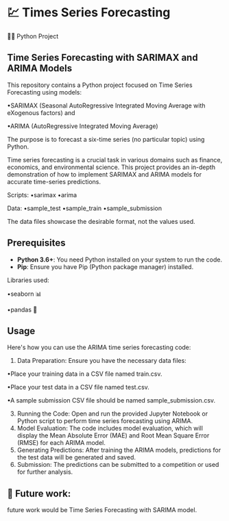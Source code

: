 # 💹 Times Series Forecasting

👨‍💻 Python Project

## Time Series Forecasting with SARIMAX and ARIMA Models

This repository contains a Python project focused on Time Series Forecasting using models:

•SARIMAX (Seasonal AutoRegressive Integrated Moving Average with eXogenous factors) and

•ARIMA (AutoRegressive Integrated Moving Average) 

The purpose is to forecast a six-time series (no particular topic) using Python.

Time series forecasting is a crucial task in various domains such as finance, economics, and environmental science. 
This project provides an in-depth demonstration of how to implement SARIMAX and ARIMA models for accurate time-series predictions.

Scripts:
•sarimax
•arima

Data:
•sample_test
•sample_train
•sample_submission

The data files showcase the desirable format, not the values used.

## Prerequisites
- **Python 3.6+**: You need Python installed on your system to run the code.
- **Pip**: Ensure you have Pip (Python package manager) installed.

Libraries used:

•seaborn 📊

•pandas 🐼

## Usage
Here's how you can use the ARIMA time series forecasting code:

1. Data Preparation: Ensure you have the necessary data files:
   
•Place your training data in a CSV file named train.csv.

•Place your test data in a CSV file named test.csv.

•A sample submission CSV file should be named sample_submission.csv.

3. Running the Code: Open and run the provided Jupyter Notebook or Python script to perform time series forecasting using ARIMA.
4. Model Evaluation: The code includes model evaluation, which will display the Mean Absolute Error (MAE) and Root Mean Square Error (RMSE) for each ARIMA model.
5. Generating Predictions: After training the ARIMA models, predictions for the test data will be generated and saved.
6. Submission: The predictions can be submitted to a competition or used for further analysis.

## 🔮 Future work:
future work would be Time Series Forecasting with SARIMA model.
